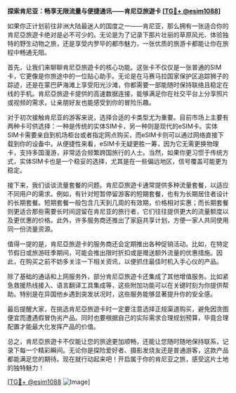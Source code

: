 **探索肯尼亚：畅享无限流量与便捷通讯——肯尼亞旅遊卡 [[TG💪+ @esim1088](https://t.me/s/esim1088)]**

如果你正计划前往非洲大陆最迷人的国度之一——肯尼亚，那么拥有一张适合你的肯尼亞旅遊卡绝对是必不可少的。无论是为了记录下那片壮丽的草原风光、体验独特的野生动物之旅，还是享受内罗毕的都市魅力，一张优质的旅游卡都能让你在旅程中畅通无阻。

首先，让我们来聊聊肯尼亞旅遊卡的核心功能。这张卡不仅仅是一张普通的SIM卡，它更像是你旅途中的一位贴心助手。无论是在马赛马拉国家保护区追踪狮子的踪迹，还是在蒙巴萨海滩上享受阳光沙滩，你都需要一部能随时保持联络且稳定在线的手机。肯尼亞旅遊卡提供的高速数据连接，能够满足你在社交平台上分享照片或视频的需求，让亲朋好友也能感受到你的冒险乐趣。

对于初次接触肯尼亚的游客来说，选择合适的卡类型尤为重要。目前市场上主要有两种卡可供选择：一种是传统的实体SIM卡，另一种则是现代的eSIM卡。实体SIM卡需要亲自到机场柜台或者指定网点购买，而eSIM卡则可以通过网络直接下载到你的设备中。从便捷性来看，eSIM卡无疑更胜一筹，因为它无需更换物理卡，支持多国漫游，非常适合频繁跨国旅行的人士。当然，如果你更习惯于传统方式，实体SIM卡也是一个稳妥的选择，尤其是在一些偏远地区，信号覆盖可能更为稳定。

接下来，我们谈谈流量套餐的问题。肯尼亞旅遊卡通常提供多种流量套餐，以适应不同用户的需求。例如，有针对短暂停留游客的短期套餐，也有为长期居住者设计的长期套餐。短期套餐一般包含几天到几周的有效期，价格相对实惠；而长期套餐则更适合那些需要长时间逗留在肯尼亚的旅行者，它们往往提供更大的流量额度以及更优惠的价格。此外，许多服务商还推出了家庭共享计划，方便一家人共同使用同一份流量资源。

值得一提的是，肯尼亞旅遊卡的服务商还会定期推出各种促销活动。比如，在特定节假日或旅游旺季期间，可能会推出限时折扣或是赠送额外流量的优惠措施。因此，在购买之前不妨多关注一下相关资讯，以便抓住最佳时机入手心仪的产品。

除了基础的通话和上网服务外，部分肯尼亞旅遊卡还集成了其他增值服务。比如紧急救援热线接入、语言翻译工具集成等，这些附加功能可以在关键时刻为你提供帮助。特别是在异国他乡遇到突发状况时，这些服务能够显著提升你的安全感。

最后提醒大家，在挑选肯尼亞旅遊卡时一定要注意选择正规渠道购买，避免因贪图便宜而遭遇假冒伪劣产品。同时也要根据自己的实际需求合理规划预算，毕竟合理配置才能最大化发挥产品的价值。

总之，肯尼亞旅遊卡不仅能让您的旅途更加顺畅，还能让您随时随地保持联系，记录下每一个精彩瞬间。无论你是探险爱好者、摄影发烧友还是普通游客，这款产品都能满足您的期待。现在就行动起来吧！开启属于你的肯尼亚之旅，感受这片土地的独特魅力！

[[TG💪+ @esim1088](https://t.me/s/esim1088) ![Image](https://i.postimg.cc/4NQfJmqS/Snipaste-2025-05-13-00-14-12.png)]